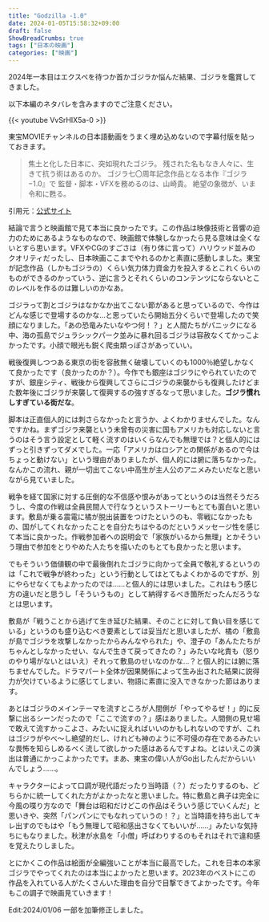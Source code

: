 ```yaml
---
title: "Godzilla -1.0"
date: 2024-01-05T15:58:32+09:00
draft: false
ShowBreadCrumbs: true
tags: ["日本の映画"]
categories: ["映画"]
---
```


2024年一本目はエクスペを待つか首かゴジラか悩んだ結果、ゴジラを鑑賞してきました。

以下本編のネタバレを含みますのでご注意ください。

{{< youtube VvSrHIX5a-0 >}}

東宝MOVIEチャンネルの日本語動画をうまく埋め込めないので字幕付版を貼っておきます。

>焦土と化した日本に、突如現れたゴジラ。
>残された名もなき人々に、生きて抗う術はあるのか。
>ゴジラ七〇周年記念作品となる本作『ゴジラ −1.0』で
>監督・脚本・VFXを務めるのは、山崎貴。
>絶望の象徴が、いま令和に甦る。

引用元：[公式サイト](https://godzilla-movie2023.toho.co.jp/)

結論で言うと映画館で見て本当に良かったです。この作品は映像技術と音響の迫力のためにあるようなものなので、映画館で体験しなかったら見る意味は全くないとすら思います。VFXやCGのすごさは（有り体に言って）ハリウッド並みのクオリティだったし、日本映画ここまでやれるのかと素直に感動しました。東宝が記念作品（しかもゴジラの）くらい気力体力資金力を投入するとこれくらいのものができるのかっていう、逆に言うとそれくらいのコンテンツにならないとこのレベルを作るのは難しいのかなあ。

ゴジラって割とゴジラはなかなか出てこない節があると思っているので、今作はどんな感じで登場するのかな…と思っていたら開始五分くらいで登場したので笑顔になりました。「あの恐竜みたいなやつ何！？」と人間たちがパニックになる中、海の孤島でジュラシックパーク並みに暴れ回るゴジラは容赦なくてかっこよかったです。小顔で眼光も鋭く爬虫類っぽさがあっていい。

戦後復興しつつある東京の街を容赦無く破壊していくのも1000％絶望しかなくて良かったです（良かったのか？）。今作でも銀座はゴジラにやられていたのですが、銀座シティ、戦後から復興してさらにゴジラの来襲からも復興したけどまた数年後にゴジラが来襲して復興するの強すぎるなって思いました。**ゴジラ慣れしすぎている街だな**。

脚本は正直個人的には刺さらなかったと言うか、よくわかりませんでした。なんですかね。まずゴジラ来襲という未曾有の災害に国もアメリカも対応しないと言うのはそう言う設定として軽く流すのはいくらなんでも無理では？と個人的にはずっと引きずってダメでした。一応「アメリカはロシアとの関係があるので今はちょっと動けない」という理由がありましたが、個人的には腑に落ちなかった。なんかこの流れ、親が一切出てこない中高生が主人公のアニメみたいだなと思いながら見ていました。

戦争を経て国家に対する圧倒的な不信感や恨みがあってというのは当然そうだろうし、今度の作戦は全員民間人で行なうというストーリーもとても面白いと思います。敷島が乗る震電に橘が脱出装置をつけたというのも、零戦になかったもの、国がしてくれなかったことを自分たちはやるのだというメッセージ性を感じて本当に良かった。作戦参加者への説明会で「家族がいるから無理」とかそういう理由で参加をとりやめた人たちを描いたのもとても良かったと思います。

でもそういう価値観の中で最後倒れたゴジラに向かって全員で敬礼するというのは「これで戦争が終わった」という行動としてはとてもよくわかるのですが、別にやらせなくてもよかったのでは……と個人的には思いました。これはもう感じ方の違いだと思うし「そういうもの」として納得するべき箇所だったんだろうなとは思います。

敷島が「戦うことから逃げて生き延びた結果、そのことに対して負い目を感じている」というのも盛り込むべき要素としては妥当だと思いましたが、橘の「敷島が島でゴジラを攻撃しなかったからみんなやられた」や、澄子の「あんたたちがちゃんとしなかったせい、なんで生きて戻ってきたの？」みたいな叱責も（怒りのやり場がないとはいえ）それって敷島のせいなのかな…？と個人的には腑に落ちませんでした。ドラマパート全体が因果関係によって生み出された結果に説得力が欠けているように感じてしまい、物語に素直に没入できなかった節はあります。

あとはゴジラのメインテーマを流すところが人間側が「やってやるぜ！」的に反撃に出るシーンだったので「ここで流すの？」感はありました。人間側の見せ場で敢えて流すかっこよさ、みたいに捉えればいいのかもしれないのですが、これはゴジラがやべ〜し絶望的だし、けれども神のように不可侵の存在であるみたいな畏怖を知らしめるべく流して欲しかった感はあるんですよね。とはいえこの演出は普通にかっこよかったです。まあ、東宝の偉い人がGo出したんだからいいんでしょう……。

キャラクターによって口調が現代語だったり当時語（？）だったりするのも、どちらかに統一してくれた方がよかったなと思いました。特に敷島と典子は完全に今風の喋り方なので「舞台は昭和だけどこの作品はそういう感じでいくんだ」と思いきや、突然「パンパンにでもなれっていうの！？」と当時語を持ち出してキレ出すのでもはや「もう無理して昭和感出さなくてもいいが……」みたいな気持ちにもなりました。秋津が水島を「小僧」呼ばわりするのもそれはそれで違和感を覚えたりしました。

とにかくこの作品は絵面が全編強いことが本当に最高でした。これを日本の本家ゴジラでやってくれたのは本当によかったと思います。2023年のベストにこの作品を入れている人がたくさんいた理由を自分で目撃できてよかったです。今年もこの調子で映画見ていきます！

Edit:2024/01/06 一部を加筆修正しました。
